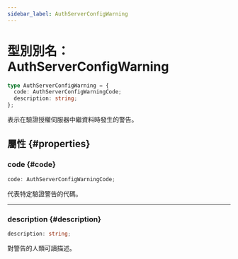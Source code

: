 ```yaml
---
sidebar_label: AuthServerConfigWarning
---
```


# 型別別名：AuthServerConfigWarning

```ts
type AuthServerConfigWarning = {
  code: AuthServerConfigWarningCode;
  description: string;
};
```

表示在驗證授權伺服器中繼資料時發生的警告。

## 屬性 {#properties}

### code {#code}

```ts
code: AuthServerConfigWarningCode;
```

代表特定驗證警告的代碼。

***

### description {#description}

```ts
description: string;
```

對警告的人類可讀描述。
